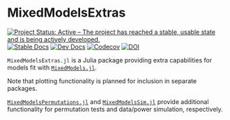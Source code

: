 # MixedModelsExtras

[![Project Status: Active – The project has reached a stable, usable state and is being actively developed.](https://www.repostatus.org/badges/latest/active.svg)](https://www.repostatus.org/#active)
[![Stable Docs][docs-stable-img]][docs-stable-url]
[![Dev Docs][docs-dev-img]][docs-dev-url]
[![Codecov](https://codecov.io/gh/palday/MixedModelsExtras.jl/branch/main/graph/badge.svg)](https://codecov.io/gh/palday/MixedModelsExtras.jl)
[![DOI](https://zenodo.org/badge/337082120.svg)](https://zenodo.org/badge/latestdoi/337082120)

[docs-dev-img]: https://img.shields.io/badge/docs-dev-blue.svg
[docs-dev-url]: https://palday.github.io/MixedModelsExtras.jl/dev

[docs-stable-img]: https://img.shields.io/badge/docs-stable-blue.svg
[docs-stable-url]: https://palday.github.io/MixedModelsExtras.jl/stable


`MixedModelsExtras.jl` is a Julia package providing extra capabilities for models fit with [`MixedModels.jl`](https://juliastats.org/MixedModels.jl/stable/).

Note that plotting functionality is planned for inclusion in separate packages.

[`MixedModelsPermutations.jl`](https://github.com/palday/MixedModelsPermutations.jl) and [`MixedModelsSim.jl`](https://github.com/RePsychLing/MixedModelsSim.jl/) provide additional functionality for permutation tests and data/power simulation, respectively.
